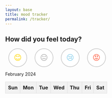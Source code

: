 ```yaml
---
layout: base
title: mood tracker
permalink: /tracker/
--- 
```




<style>
    th, td {
        border: 1px solid #dddddd;
        text-align: center;
        padding: 8px;
    }

    th {
        background-color: #f2f2f2;
    }

    td {
        cursor: pointer;
    }

    #mood-buttons {
        display: flex;
        margin-top: 20px;
    }

    .mood {
        background-color: #fff;
        border: 2px solid #ccc;
        border-radius: 50%;
        font-size: 24px;
        width: 60px;
        height: 60px;
        margin: 0 10px;
        cursor: pointer;
    }

    .happy { color: #ffd700; }
    .neutral { color: #a9a9a9; }
    .sad { color: #87CEEB; }
    .mad { color: #ff6347; }
</style>

<!-- emoji mood buttons -->
<div>
    <h2>How did you feel today?</h2>
    <div id="mood" name="mood">
        <button id="happy" class="mood happy" onclick="todayMood('😊')">😊</button>
        <button id="neutral" class="mood neutral" onclick="todayMood('😐')">😐</button>
        <button id="sad" class="mood sad" onclick="todayMood('😢')">😢</button>
        <button id="mad" class="mood mad" onclick="todayMood('😡')">😡</button>
    </div>
</div>
<p>February 2024</p>
<!-- calendar table -->
<table id="calendar">
    <thead>
        <tr>
            <th>Sun</th>
            <th>Mon</th>
            <th>Tue</th>
            <th>Wed</th>
            <th>Thu</th>
            <th>Fri</th>
            <th>Sat</th>
        </tr>
    </thead>
    <tbody id="calendarBody">
    </tbody>
</table>

<script>
    // Function to create the calendar grid
    function createCalendar(year, month) {
        const calendarBody = document.getElementById("calendarBody");
        calendarBody.innerHTML = '';

        const firstDay = new Date(year, month, 1);
        const lastDay = new Date(year, month + 1, 0);

        let currentDate = new Date(firstDay);
        while (currentDate <= lastDay) {
            const row = document.createElement("tr");
            for (let i = 0; i < 7; i++) {
                const cell = document.createElement("td");
                if (i === currentDate.getDay()) {
                    cell.textContent = currentDate.getDate();
                    row.appendChild(cell);
                    currentDate.setDate(currentDate.getDate() + 1);
                } else {
                    row.appendChild(document.createElement("td"));
                }
            }
            calendarBody.appendChild(row);
        }
    }

    // Function to update the calendar with the selected mood
    function todayMood(selectedEmoji) {
        const currentDate = new Date();
        const dayOfMonth = currentDate.getDate();

        const cells = document.querySelectorAll("#calendarBody td");
        
        cells.forEach((cell) => {
            if (cell.textContent == dayOfMonth.toString()) {
                cell.innerHTML = selectedEmoji;
            }
        });
    }


    // Initialize the calendar with the current month
    const currentDate = new Date();
    createCalendar(currentDate.getFullYear(), currentDate.getMonth());
</script>
